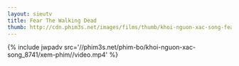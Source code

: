 ```yaml
---
layout: sieutv
title: Fear The Walking Dead
thumb: http://cdn.phim3s.net/images/films/thumb/khoi-nguon-xac-song-fear-the-walking-dead-2015.jpg
---
```

{% include jwpadv src='//phim3s.net/phim-bo/khoi-nguon-xac-song_8741/xem-phim//video.mp4' %}